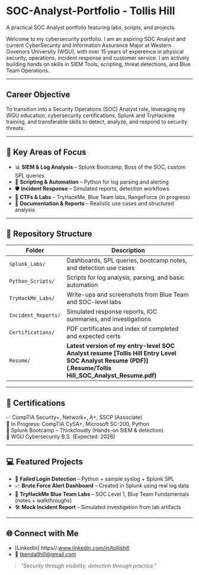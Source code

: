 # SOC-Analyst-Portfolio - Tollis Hill
A practical SOC Analyst portfolio featuring labs, scripts, and projects.

Welcome to my cybersecurity portfolio. I am an aspiring SOC Analyst and current CyberSecurity and Information Assurance Major at Western Govenors University (WGU), with over 15 years of expereince in physical security, operations, incident response and customer service. I am actively building hands on skills in SIEM Tools, scripting, threat detections, and Blue Team Operations.

---

## Career Objective
To transition into a Security Operations (SOC) Analyst role, leveraging my WGU education, cybersecurity certifications, Splunk and TryHackme training, and transferable skills to detect, analyze, and respond to security threats.

---

## 🔧 Key Areas of Focus

- 📊 **SIEM & Log Analysis** – Splunk Bootcamp, Boss of the SOC, custom SPL queries
- 🐍 **Scripting & Automation** – Python for log parsing and alerting
- 🛡️ **Incident Response** – Simulated reports, detection workflows
- 🧪 **CTFs & Labs** – TryHackMe, Blue Team labs, RangeForce (in progress)
- 📁 **Documentation & Reports** – Realistic use cases and structured analysis

---

## 📁 Repository Structure

| Folder              | Description |
|---------------------|-------------|
| `Splunk_Labs/`      | Dashboards, SPL queries, bootcamp notes, and detection use cases |
| `Python_Scripts/`   | Scripts for log analysis, parsing, and basic automation |
| `TryHackMe_Labs/`   | Write-ups and screenshots from Blue Team and SOC-level labs |
| `Incident_Reports/` | Simulated response reports, IOC summaries, and investigations |
| `Certifications/`   | PDF certificates and index of completed and expected certs |
| `Resume/`           | **Latest version of my entry-level SOC Analyst resume [Tollis Hill Entry Level SOC Analyst Resume (PDF)] (.Resume/Tollis Hill_SOC_Analyst_Resume.pdf)**|

---

## 🧾 Certifications

✅ CompTIA Security+, Network+, A+, SSCP (Associate)  
🔄 In Progress: CompTIA CySA+, Microsoft SC-200, Python  
🎯 Splunk Bootcamp – Thinkcloudly (Hands-on SIEM & detection)  
🧠 WGU Cybersecurity B.S. (Expected: 2026)


---

## 💻 Featured Projects

- 🧠 **Failed Login Detection** – Python + sample syslog + Splunk SPL
- 📈 **Brute Force Alert Dashboard** – Created in Splunk using real log data
- 📓 **TryHackMe Blue Team Labs** – SOC Level 1, Blue Team Fundamentals (notes + walkthroughs)
- 🛠️ **Mock Incident Report** – Simulated investigation from lab artifacts

---

## 🌐 Connect with Me

- [LinkedIn] https//:www.linkedin.com/in/tollishill 
- 📧 tkendallhill@gmail.com  

> *"Security through visibility, detection through practice."*


